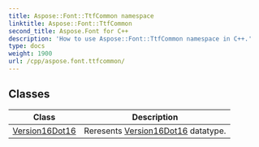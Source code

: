 ```yaml
---
title: Aspose::Font::TtfCommon namespace
linktitle: Aspose::Font::TtfCommon
second_title: Aspose.Font for C++
description: 'How to use Aspose::Font::TtfCommon namespace in C++.'
type: docs
weight: 1900
url: /cpp/aspose.font.ttfcommon/
---
```




## Classes

| Class | Description |
| --- | --- |
| [Version16Dot16](./version16dot16/) | Reresents [Version16Dot16](./version16dot16/) datatype. |
